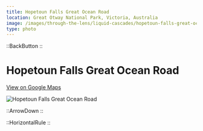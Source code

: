 ```yaml
---
title: Hopetoun Falls Great Ocean Road
location: Great Otway National Park, Victoria, Australia
image: /images/through-the-lens/liquid-cascades/hopetoun-falls-great-ocean-road.jpg
type: photo
---
```


::BackButton
::

# Hopetoun Falls Great Ocean Road

<a href="https://www.google.com/maps/search/?api=1&query=Hopetoun+Falls,+Great+Otway+National+Park,+Victoria,+Australia" target="_blank" rel="noopener noreferrer">View on Google Maps</a>

![Hopetoun Falls Great Ocean Road](/images/through-the-lens/liquid-cascades/hopetoun-falls-great-ocean-road.jpg)

<div class="mb-8"></div>

::ArrowDown
::

<div class="mb-8"></div>

::HorizontalRule
::
